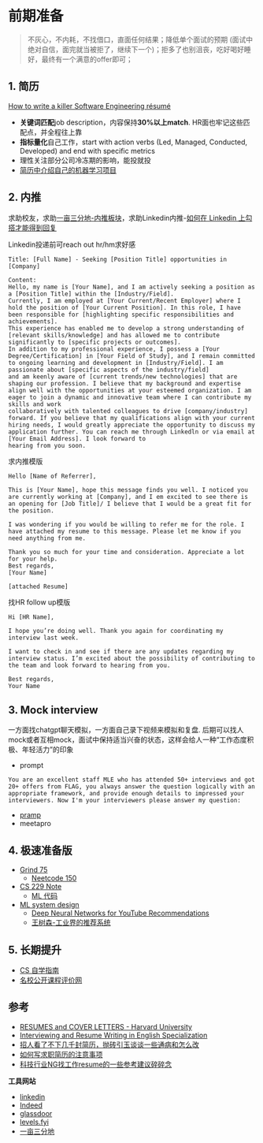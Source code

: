 # 前期准备
> 不灰心，不内耗，不找借口，直面任何结果；降低单个面试的预期 (面试中绝对自信，面完就当被拒了，继续下一个)；拒多了也别沮丧，吃好喝好睡好，最终有一个满意的offer即可；

## 1. 简历
[How to write a killer Software Engineering résumé](https://www.freecodecamp.org/news/writing-a-killer-software-engineering-resume-b11c91ef699d/)

- **关键词匹配**job description，内容保持**30%以上match**. HR面也牢记这些匹配点，并全程往上靠
- **指标量化**自己工作，start with action verbs (Led, Managed, Conducted, Developed) and end with specific metrics
- 理性关注部分公司冷冻期的影响，能投就投
- [简历中介绍自己的机器学习项目](../02_ml/24_project.md)


## 2. 内推
求助校友，求助[一亩三分地-内推板块](https://www.1point3acres.com/bbs/forum-198-1.html)，求助Linkedin内推-[如何在 Linkedin 上勾搭才能得到回复](https://www.1point3acres.com/bbs/thread-664124-1-1.html)

Linkedin投递前可reach out hr/hm求好感
```text
Title: [Full Name] - Seeking [Position Title] opportunities in [Company]

Content:
Hello, my name is [Your Name], and I am actively seeking a position as a [Position Title] within the [Industry/Field].
Currently, I am employed at [Your Current/Recent Employer] where I hold the position of [Your Current Position]. In this role, I have been responsible for [highlighting specific responsibilities and achievements]. 
This experience has enabled me to develop a strong understanding of [relevant skills/knowledge] and has allowed me to contribute significantly to [specific projects or outcomes].
In addition to my professional experience, I possess a [Your Degree/Certification] in [Your Field of Study], and I remain committed to ongoing learning and development in [Industry/Field]. I am passionate about [specific aspects of the industry/field]
and am keenly aware of [current trends/new technologies] that are shaping our profession. I believe that my background and expertise align well with the opportunities at your esteemed organization. I am eager to join a dynamic and innovative team where I can contribute my skills and work
collaboratively with talented colleagues to drive [company/industry] forward. If you believe that my qualifications align with your current hiring needs, I would greatly appreciate the opportunity to discuss my application further. You can reach me through Linkedln or via email at [Your Email Address]. I look forward to
hearing from you soon.
```

求内推模版
```text
Hello [Name of Referrer],

This is [Your Name], hope this message finds you well. I noticed you are currently working at [Company], and I em excited to see there is an opening for [Job Title]/ I believe that I would be a great fit for the position.

I was wondering if you would be willing to refer me for the role. I have attached my resume to this message. Please let me know if you need anything from me.

Thank you so much for your time and consideration. Appreciate a lot for your help.
Best regards,
[Your Name]

[attached Resume]
```

找HR follow up模版
```text
Hi [HR Name],

I hope you’re doing well. Thank you again for coordinating my interview last week.
 
I want to check in and see if there are any updates regarding my interview status. I’m excited about the possibility of contributing to the team and look forward to hearing from you.

Best regards,
Your Name
```


## 3. Mock interview

一方面找chatgpt聊天模拟，一方面自己录下视频来模拟和复盘. 后期可以找人mock或者互相mock，面试中保持适当兴奋的状态，这样会给人一种“工作态度积极、年轻活力”的印象

- prompt
```text
You are an excellent staff MLE who has attended 50+ interviews and got 20+ offers from FLAG, you always answer the question logically with an appropriate framework, and provide enough details to impressed your interviewers. Now I'm your interviewers please answer my question: 
```

- [pramp](https://www.pramp.com/#/)
- meetapro


## 4. 极速准备版
- [Grind 75](https://www.techinterviewhandbook.org/grind75/)
  - [Neetcode 150](https://neetcode.io/practice)  
- [CS 229 Note](https://cs229.stanford.edu/main_notes.pdf)
  - [ML 代码](https://github.com/eriklindernoren/ML-From-Scratch)
- [ML system design](https://www.educative.io/courses/machine-learning-system-design/)
  - [Deep Neural Networks for YouTube Recommendations](https://static.googleusercontent.com/media/research.google.com/en//pubs/archive/45530.pdf)
  - [王树森-工业界的推荐系统](https://github.com/wangshusen/RecommenderSystem)


## 5. 长期提升
- [CS 自学指南](https://github.com/PKUFlyingPig/cs-self-learning)
- [名校公开课程评价网](https://github.com/conanhujinming/comments-for-awesome-courses)


## 参考
- [RESUMES and COVER LETTERS - Harvard University](https://hwpi.harvard.edu/files/ocs/files/hes-resume-cover-letter-guide.pdf)
- [Interviewing and Resume Writing in English Specialization](https://www.coursera.org/specializations/english-interview-resume)
- [招人看了不下几千封简历，抛砖引玉谈谈一些通病和怎么改](https://www.1point3acres.com/bbs/forum.php?mod=viewthread&tid=1028155)
- [如何写求职简历的注意事项](https://www.1point3acres.com/bbs/thread-187005-1-1.html)
- [科技行业NG找工作resume的一些参考建议碎碎念](https://www.1point3acres.com/bbs/thread-1096157-1-1.html)

**工具网站**
- [linkedin](https://www.linkedin.com/)
- [Indeed](https://indeed.com/)
- [glassdoor](https://www.glassdoor.com/)
- [levels.fyi](https://www.levels.fyi/)
- [一亩三分地](https://www.1point3acres.com/bbs/forum-145-1.html)
